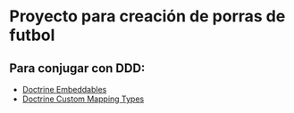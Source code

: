 # Proyecto para creación de porras de futbol

## Para conjugar con DDD:
- [Doctrine Embeddables](https://www.doctrine-project.org/projects/doctrine-orm/en/2.6/tutorials/embeddables.html#separating-concerns-using-embeddables)
- [Doctrine Custom Mapping Types](https://www.doctrine-project.org/projects/doctrine-orm/en/2.6/cookbook/custom-mapping-types.html)



